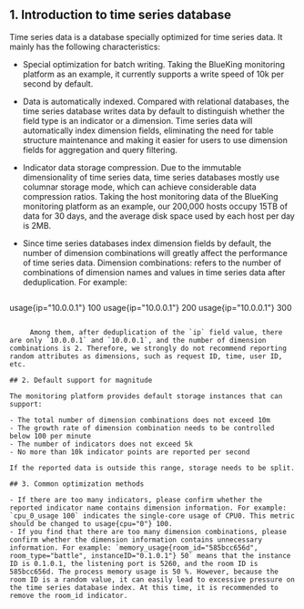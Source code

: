 ## 1. Introduction to time series database

Time series data is a database specially optimized for time series data. It mainly has the following characteristics:
    
- Special optimization for batch writing. Taking the BlueKing monitoring platform as an example, it currently supports a write speed of 10k per second by default.
- Data is automatically indexed. Compared with relational databases, the time series database writes data by default to distinguish whether the field type is an indicator or a dimension. Time series data will automatically index dimension fields, eliminating the need for table structure maintenance and making it easier for users to use dimension fields for aggregation and query filtering.
- Indicator data storage compression. Due to the immutable dimensionality of time series data, time series databases mostly use columnar storage mode, which can achieve considerable data compression ratios. Taking the host monitoring data of the BlueKing monitoring platform as an example, our 200,000 hosts occupy 15TB of data for 30 days, and the average disk space used by each host per day is 2MB.
- Since time series databases index dimension fields by default, the number of dimension combinations will greatly affect the performance of time series data. Dimension combinations: refers to the number of combinations of dimension names and values in time series data after deduplication. For example:

     ```
usage{ip="10.0.0.1"} 100
usage{ip="10.0.0.1"} 200
usage{ip="10.0.0.1"} 300
```
    
     Among them, after deduplication of the `ip` field value, there are only `10.0.0.1` and `10.0.0.1`, and the number of dimension combinations is 2. Therefore, we strongly do not recommend reporting random attributes as dimensions, such as request ID, time, user ID, etc.

## 2. Default support for magnitude

The monitoring platform provides default storage instances that can support:

- The total number of dimension combinations does not exceed 10m
- The growth rate of dimension combination needs to be controlled below 100 per minute
- The number of indicators does not exceed 5k
- No more than 10k indicator points are reported per second

If the reported data is outside this range, storage needs to be split.

## 3. Common optimization methods

- If there are too many indicators, please confirm whether the reported indicator name contains dimension information. For example: `cpu_0_usage 100` indicates the single-core usage of CPU0. This metric should be changed to usage{cpu="0"} 100.
- If you find that there are too many dimension combinations, please confirm whether the dimension information contains unnecessary information. For example: `memory_usage{room_id="585bcc656d", room_type="battle", instanceID="0.1.0.1"} 50` means that the instance ID is 0.1.0.1, the listening port is 5260, and the room ID is 585bcc656d. The process memory usage is 50 %. However, because the room ID is a random value, it can easily lead to excessive pressure on the time series database index. At this time, it is recommended to remove the room_id indicator.